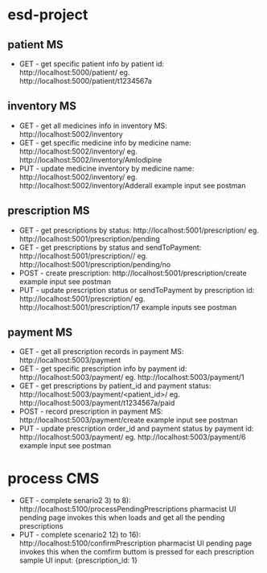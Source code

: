 # esd-project

## patient MS
* GET - get specific patient info by patient id: http://localhost:5000/patient/<id>
eg. http://localhost:5000/patient/t1234567a


## inventory MS
* GET - get all medicines info in inventory MS: http://localhost:5002/inventory
* GET - get specific medicine info by medicine name: http://localhost:5002/inventory/<name>
eg. http://localhost:5002/inventory/Amlodipine
* PUT - update medicine inventory by medicine name: http://localhost:5002/inventory/<name>
eg. http://localhost:5002/inventory/Adderall
example input see postman


## prescription MS
* GET - get prescriptions by status: http://localhost:5001/prescription/<status>
eg. http://localhost:5001/prescription/pending
* GET - get prescriptions by status and sendToPayment: http://localhost:5001/prescription/<status>/<sendToPayment>
eg. http://localhost:5001/prescription/pending/no
* POST - create prescription: http://localhost:5001/prescription/create
example input see postman
* PUT - update prescription status or sendToPayment by prescription id: http://localhost:5001/prescription/<id>
eg. http://localhost:5001/prescription/17
example inputs see postman


## payment MS
* GET - get all prescription records in payment MS: http://localhost:5003/payment
* GET - get specific prescription info by payment id: http://localhost:5003/payment/<id>
eg. http://localhost:5003/payment/1
* GET - get prescriptions by patient_id and payment status: http://localhost:5003/payment/<patient_id>/<status>
eg. http://localhost:5003/payment/t1234567a/paid
* POST - record prescription in payment MS: http://localhost:5003/payment/create
example input see postman
* PUT - update prescription order_id and payment status by payment id: http://localhost:5003/payment/<id>
eg. http://localhost:5003/payment/6
example input see postman


# process CMS
* GET - complete senario2 3) to 8): http://localhost:5100/processPendingPrescriptions
pharmacist UI pending page invokes this when loads and get all the pending prescriptions
* PUT - complete scenario2 12) to 16): http://localhost:5100/confirmPrescription
pharmacist UI pending page invokes this when the comfirm buttom is pressed for each prescription
sample UI input: {prescription_id: 1}

